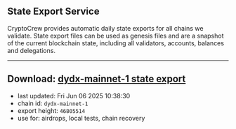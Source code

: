 ## State Export Service
CryptoCrew provides automatic daily state exports for all chains we validate. State export files can be used as genesis files and are a snapshot of the current blockchain state, including all validators, accounts, balances and delegations.

---
**Download: [dydx-mainnet-1 state export](https://dl-tyo.ccvalidators.com/SERVICE/dydx/dydx-mainnet-1_export_46805514.json)**
---

- last updated: Fri Jun 06 2025 10:38:30
- chain id: `dydx-mainnet-1`
- export height: `46805514`
- use for: airdrops, local tests, chain recovery
